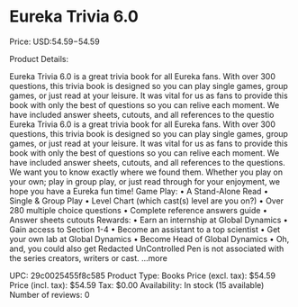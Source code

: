 # Eureka Trivia 6.0

Price: USD:$54.59-$54.59

Product Details:

Eureka Trivia 6.0 is a great trivia book for all Eureka fans. With over 300 questions, this trivia book is designed so you can play single games, group games, or just read at your leisure. It was vital for us as fans to provide this book with only the best of questions so you can relive each moment. We have included answer sheets, cutouts, and all references to the questio Eureka Trivia 6.0 is a great trivia book for all Eureka fans. With over 300 questions, this trivia book is designed so you can play single games, group games, or just read at your leisure. It was vital for us as fans to provide this book with only the best of questions so you can relive each moment. We have included answer sheets, cutouts, and all references to the questions. We want you to know exactly where we found them. Whether you play on your own; play in group play, or just read through for your enjoyment, we hope you have a Eureka fun time! Game Play: • A Stand-Alone Read • Single & Group Play • Level Chart (which cast(s) level are you on?) • Over 280 multiple choice questions • Complete reference answers guide • Answer sheets cutouts Rewards: • Earn an internship at Global Dynamics • Gain access to Section 1-4 • Become an assistant to a top scientist • Get your own lab at Global Dynamics • Become Head of Global Dynamics • Oh, and, you could also get Redacted UnControlled Pen is not associated with the series creators, writers or cast. ...more

UPC: 29c0025455f8c585
Product Type: Books
Price (excl. tax): $54.59
Price (incl. tax): $54.59
Tax: $0.00
Availability: In stock (15 available)
Number of reviews: 0